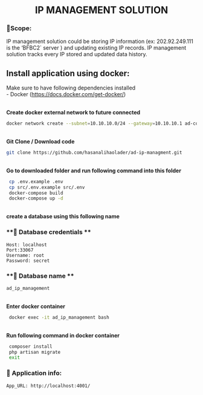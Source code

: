 <center style='font-size:25px'>
    <b>IP MANAGEMENT SOLUTION</b>
</center>

### **🔭Scope:**
<p>
IP management solution could be storing IP information (ex: 202.92.249.111 is the ‘BFBC2` server ) and updating existing IP records. IP management solution tracks every IP stored and updated data history.
</p>



## **Install application using docker:**
Make sure to have following dependencies installed <br>
	    - Docker (https://docs.docker.com/get-docker/) <br><br>



<b>Create docker external network to future connected</b>

```bash
docker network create --subnet=10.10.10.0/24 --gateway=10.10.10.1 ad-common-network
```
<br><b>Git Clone / Download code</b>
```bash
git clone https://github.com/hasanalihaolader/ad-ip-managment.git
```
<br><b>Go to downloaded folder and run following command into this folder</b>
```bash
 cp .env.example .env
 cp src/.env.example src/.env
 docker-compose build
 docker-compose up -d
```


<br><b>create a database using this following name</b>
### **🌱 Database credentials **
```env
Host: localhost
Port:33067
Username: root
Password: secret
```

### **🌱 Database name **
```bash
ad_ip_management
```

<br><b>Enter docker container </b>
```bash
 docker exec -it ad_ip_management bash
```

<br><b>Run following command in docker container </b>
```bash
 composer install
 php artisan migrate
 exit
```

### **🌱 Application info:**
```env
App_URL: http://localhost:4001/
```
